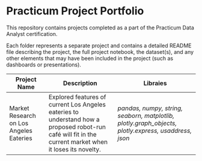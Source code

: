 # Practicum Project Portfolio

This repository contains projects completed as a part of the Practicum Data Analyst certification.

Each folder represents a separate project and contains a detailed README file describing the project, the full project notebook, the dataset(s), and any other elements that may have been included in the project (such as dashboards or presentations).


 |Project Name|Description|Libraies|
 | --- | --- | --- |
 |Market Research on Los Angeles Eateries|Explored features of current Los Angeles eateries to understand how a proposed robot-run café will fit in the current market when it loses its novelty.|*pandas, numpy, string, seaborn, matplotlib, plotly.graph_objects, plotly.express, usaddress, json*|
